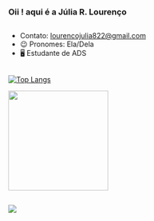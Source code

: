### Oii ! aqui é a Júlia R. Lourenço


##

- Contato: lourencojulia822@gmail.com
- 😉 Pronomes: Ela/Dela
- 🖥️ Estudante de ADS


##

[![Top Langs](https://github-readme-stats.vercel.app/api/top-langs/?username=ju019&layout=donut)](https://github.com/anuraghazra/github-readme-stats)

  <img src ="https://github.com/ju019/ju019/assets/140768491/f4e81d76-ca2e-46b2-a043-886878efe8bd" width="200" height="200">



##
<div>
  <a href="https://www.linkedin.com/in/j%C3%BAlia-rita-louren%C3%A7o-2b979b26b/" target="_blank"><img src="https://img.shields.io/badge/-LinkedIn-%230077B5?style=for-the-badge&logo=linkedin&logoColor=white" target="_blank"></a> 
</div>
